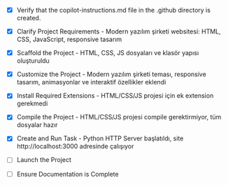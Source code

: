 <!-- Use this file to provide workspace-specific custom instructions to Copilot. For more details, visit https://code.visualstudio.com/docs/copilot/copilot-customization#_use-a-githubcopilotinstructionsmd-file -->
- [x] Verify that the copilot-instructions.md file in the .github directory is created.

- [x] Clarify Project Requirements - Modern yazılım şirketi websitesi: HTML, CSS, JavaScript, responsive tasarım

- [x] Scaffold the Project - HTML, CSS, JS dosyaları ve klasör yapısı oluşturuldu

- [x] Customize the Project - Modern yazılım şirketi teması, responsive tasarım, animasyonlar ve interaktif özellikler eklendi

- [x] Install Required Extensions - HTML/CSS/JS projesi için ek extension gerekmedi

- [x] Compile the Project - HTML/CSS/JS projesi compile gerektirmiyor, tüm dosyalar hazır

- [x] Create and Run Task - Python HTTP Server başlatıldı, site http://localhost:3000 adresinde çalışıyor

- [ ] Launch the Project
	<!--
	Verify that all previous steps have been completed.
	Prompt user for debug mode, launch only if confirmed.
	 -->

- [ ] Ensure Documentation is Complete
	<!--
	Verify that all previous steps have been completed.
	Verify that README.md and the copilot-instructions.md file in the .github directory exists and contains current project information.
	Clean up the copilot-instructions.md file in the .github directory by removing all HTML comments.
	 -->